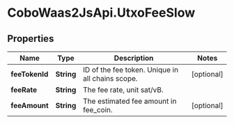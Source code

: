 # CoboWaas2JsApi.UtxoFeeSlow

## Properties

Name | Type | Description | Notes
------------ | ------------- | ------------- | -------------
**feeTokenId** | **String** | ID of the fee token. Unique in all chains scope. | [optional] 
**feeRate** | **String** | The fee rate, unit sat/vB. | 
**feeAmount** | **String** | The estimated fee amount in fee_coin. | [optional] 


